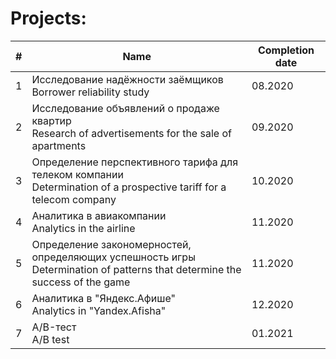 # Projects:


| # | Name                                                                                                                         | Completion date |
| - | ---------------------------------------------------------------------------------------------------------------------------- | --------------- |
| 1 | Исследование надёжности заёмщиков <br /> Borrower reliability study                                                               | 08.2020         |
| 2 | Исследование объявлений о продаже квартир <br /> Research of advertisements for the sale of apartments                            | 09.2020         |
| 3 | Определение перспективного тарифа для телеком компании <br /> Determination of a prospective tariff for a telecom company         | 10.2020         |
| 4 | Аналитика в авиакомпании <br /> Analytics in the airline                                                                          | 11.2020         |
| 5 | Определение закономерностей, определяющих успешность игры <br /> Determination of patterns that determine the success of the game | 11.2020         |
| 6 | Аналитика в "Яндекс.Афише" <br /> Analytics in "Yandex.Afisha"                                                                    | 12.2020         |
| 7 | A/B-тест <br /> A/B test                                                                                                          | 01.2021         |
